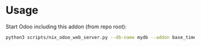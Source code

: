 # Usage

Start Odoo including this addon (from repo root):

```bash
python3 scripts/nix_odoo_web_server.py --db-name mydb --addon base_time_window
```
